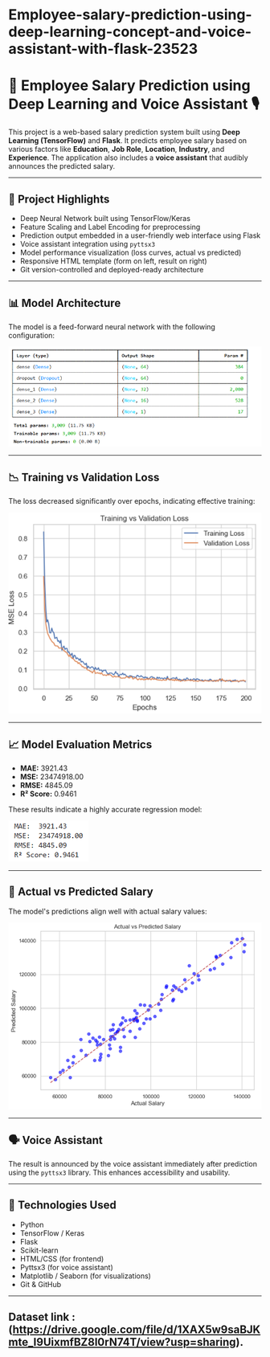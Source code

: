 # Employee-salary-prediction-using-deep-learning-concept-and-voice-assistant-with-flask-23523

# 💼 Employee Salary Prediction using Deep Learning and Voice Assistant 🎙️

This project is a web-based salary prediction system built using **Deep Learning (TensorFlow)** and **Flask**. It predicts employee salary based on various factors like **Education**, **Job Role**, **Location**, **Industry**, and **Experience**. The application also includes a **voice assistant** that audibly announces the predicted salary.

---

## 🚀 Project Highlights

- Deep Neural Network built using TensorFlow/Keras
- Feature Scaling and Label Encoding for preprocessing
- Prediction output embedded in a user-friendly web interface using Flask
- Voice assistant integration using `pyttsx3`
- Model performance visualization (loss curves, actual vs predicted)
- Responsive HTML template (form on left, result on right)
- Git version-controlled and deployed-ready architecture

---

## 📊 Model Architecture

The model is a feed-forward neural network with the following configuration:

![Model Summary](https://raw.githubusercontent.com/saran23523/Employee-salary-prediction-using-deep-learning-concept-and-voice-assistant-with-flask-23523/main/blob/000.PNG)

---

## 📉 Training vs Validation Loss

The loss decreased significantly over epochs, indicating effective training:

![Loss Curve](https://raw.githubusercontent.com/saran23523/Employee-salary-prediction-using-deep-learning-concept-and-voice-assistant-with-flask-23523/main/blob/0000.PNG)

---

## 📈 Model Evaluation Metrics

- **MAE:** 3921.43  
- **MSE:** 23474918.00  
- **RMSE:** 4845.09  
- **R² Score:** 0.9461

These results indicate a highly accurate regression model:

![Metrics](https://raw.githubusercontent.com/saran23523/Employee-salary-prediction-using-deep-learning-concept-and-voice-assistant-with-flask-23523/main/blob/00000.PNG)

---

## 📌 Actual vs Predicted Salary

The model's predictions align well with actual salary values:

![Actual vs Predicted](https://raw.githubusercontent.com/saran23523/Employee-salary-prediction-using-deep-learning-concept-and-voice-assistant-with-flask-23523/main/blob/000000.PNG)

---

## 🗣️ Voice Assistant

The result is announced by the voice assistant immediately after prediction using the `pyttsx3` library. This enhances accessibility and usability.

---

## 🧠 Technologies Used

- Python
- TensorFlow / Keras
- Flask
- Scikit-learn
- HTML/CSS (for frontend)
- Pyttsx3 (for voice assistant)
- Matplotlib / Seaborn (for visualizations)
- Git & GitHub

---

## Dataset link : (https://drive.google.com/file/d/1XAX5w9saBJKmte_I9UixmfBZ8l0rN74T/view?usp=sharing).
